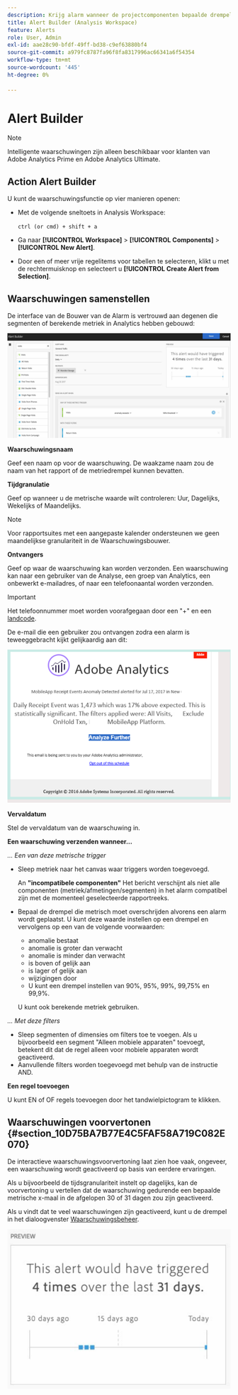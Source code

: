 ```yaml
---
description: Krijg alarm wanneer de projectcomponenten bepaalde drempels bereiken.
title: Alert Builder (Analysis Workspace)
feature: Alerts
role: User, Admin
exl-id: aae28c90-bfdf-49ff-bd38-c9ef63880bf4
source-git-commit: a979fc8787fa96f8fa8317996ac66341a6f54354
workflow-type: tm+mt
source-wordcount: '445'
ht-degree: 0%

---
```


# Alert Builder

>[!NOTE]
>
>Intelligente waarschuwingen zijn alleen beschikbaar voor klanten van Adobe Analytics Prime en Adobe Analytics Ultimate.

## Action Alert Builder

U kunt de waarschuwingsfunctie op vier manieren openen:

* Met de volgende sneltoets in Analysis Workspace:

  `ctrl (or cmd) + shift + a`
* Ga naar **[!UICONTROL Workspace]** > **[!UICONTROL Components]** > **[!UICONTROL New Alert]**.
* Door een of meer vrije regelitems voor tabellen te selecteren, klikt u met de rechtermuisknop en selecteert u **[!UICONTROL Create Alert from Selection]**.

## Waarschuwingen samenstellen

De interface van de Bouwer van de Alarm is vertrouwd aan degenen die segmenten of berekende metriek in Analytics hebben gebouwd:

![](assets/alert_builder.png)

<!--Meike, I edited this table for validation -->

**Waarschuwingsnaam**

Geef een naam op voor de waarschuwing. De waakzame naam zou de naam van het rapport of de metriedrempel kunnen bevatten.

**Tijdgranulatie**

Geef op wanneer u de metrische waarde wilt controleren: Uur, Dagelijks, Wekelijks of Maandelijks.

>[!NOTE]
>
>Voor rapportsuites met een aangepaste kalender ondersteunen we geen maandelijkse granulariteit in de Waarschuwingsbouwer.

**Ontvangers**

Geef op waar de waarschuwing kan worden verzonden. Een waarschuwing kan naar een gebruiker van de Analyse, een groep van Analytics, een onbewerkt e-mailadres, of naar een telefoonaantal worden verzonden.

>[!IMPORTANT]
>
>Het telefoonnummer moet worden voorafgegaan door een &quot;+&quot; en een [landcode](https://countrycode.org/).

De e-mail die een gebruiker zou ontvangen zodra een alarm is teweeggebracht kijkt gelijkaardig aan dit:

![](assets/alerts-email.PNG)

**Vervaldatum**

Stel de vervaldatum van de waarschuwing in.

**Een waarschuwing verzenden wanneer...**

*... Een van deze metrische trigger*

* Sleep metriek naar het canvas waar triggers worden toegevoegd.

  An **&quot;incompatibele componenten&quot;** Het bericht verschijnt als niet alle componenten (metriek/afmetingen/segmenten) in het alarm compatibel zijn met de momenteel geselecteerde rapportreeks.
* Bepaal de drempel die metrisch moet overschrijden alvorens een alarm wordt geplaatst. U kunt deze waarde instellen op een drempel en vervolgens op een van de volgende voorwaarden:

   * anomalie bestaat
   * anomalie is groter dan verwacht
   * anomalie is minder dan verwacht
   * is boven of gelijk aan
   * is lager of gelijk aan
   * wijzigingen door
   * U kunt een drempel instellen van 90%, 95%, 99%, 99,75% en 99,9%.

  U kunt ook berekende metriek gebruiken.

*... Met deze filters*

* Sleep segmenten of dimensies om filters toe te voegen. Als u bijvoorbeeld een segment &quot;Alleen mobiele apparaten&quot; toevoegt, betekent dit dat de regel alleen voor mobiele apparaten wordt geactiveerd.
* Aanvullende filters worden toegevoegd met behulp van de instructie AND.

**Een regel toevoegen**

U kunt EN of OF regels toevoegen door het tandwielpictogram te klikken.

## Waarschuwingen voorvertonen {#section_10D75BA7B77E4C5FAF58A719C082E070}

De interactieve waarschuwingsvoorvertoning laat zien hoe vaak, ongeveer, een waarschuwing wordt geactiveerd op basis van eerdere ervaringen.

Als u bijvoorbeeld de tijdsgranulariteit instelt op dagelijks, kan de voorvertoning u vertellen dat de waarschuwing gedurende een bepaalde metrische x-maal in de afgelopen 30 of 31 dagen zou zijn geactiveerd.

Als u vindt dat te veel waarschuwingen zijn geactiveerd, kunt u de drempel in het dialoogvenster [Waarschuwingsbeheer](/help/components/c-alerts/alert-manager.md).

![](assets/alert_preview.png)
